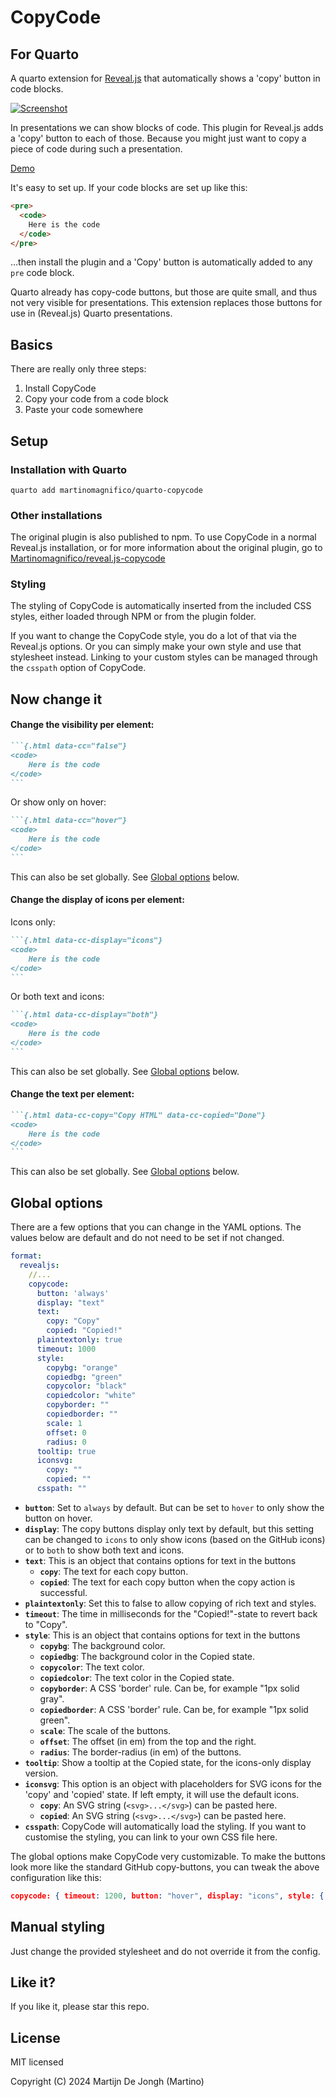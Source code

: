 # CopyCode

## For Quarto

A quarto extension for [Reveal.js](https://revealjs.com) that automatically shows a 'copy' button in code blocks.

[![Screenshot](https://martinomagnifico.github.io/reveal.js-copycode/screenshot.png)](https://martinomagnifico.github.io/quarto-copycode/demo.html)

In presentations we can show blocks of code. This plugin for Reveal.js adds a 'copy' button to each of those. Because you might just want to copy a piece of code during such a presentation.

[Demo](https://martinomagnifico.github.io/quarto-copycode/demo.html)

It's easy to set up. If your code blocks are set up like this:

```html
<pre>
  <code>
    Here is the code
  </code>
</pre>
```

…then install the plugin and a 'Copy' button is automatically added to any `pre` code block.

Quarto already has copy-code buttons, but those are quite small, and thus not very visible for presentations. This extension replaces those buttons for use in (Reveal.js) Quarto presentations.


## Basics

There are really only three steps:

1. Install CopyCode
2. Copy your code from a code block
3. Paste your code somewhere



## Setup

### Installation with Quarto

```console
quarto add martinomagnifico/quarto-copycode
```

### Other installations

The original plugin is also published to npm. To use CopyCode in a normal Reveal.js installation, or for more information about the original plugin, go to [Martinomagnifico/reveal.js-copycode](https://github.com/Martinomagnifico/reveal.js-copycode)


### Styling

The styling of CopyCode is automatically inserted from the included CSS styles, either loaded through NPM or from the plugin folder.

If you want to change the CopyCode style, you do a lot of that via the Reveal.js options. Or you can simply make your own style and use that stylesheet instead. Linking to your custom styles can be managed through the `csspath` option of CopyCode.


## Now change it

#### Change the visibility per element:

```` md
```{.html data-cc="false"}
<code>
    Here is the code
</code>
```
````

Or show only on hover:

```` md
```{.html data-cc="hover"}
<code>
    Here is the code
</code>
```
````
This can also be set globally. See [Global options](#global-options) below.


#### Change the display of icons per element:

Icons only:

```` md
```{.html data-cc-display="icons"}
<code>
    Here is the code
</code>
```
````
Or both text and icons:

```` md
```{.html data-cc-display="both"}
<code>
    Here is the code
</code>
```
````

This can also be set globally. See [Global options](#global-options) below.


#### Change the text per element:

```` md
```{.html data-cc-copy="Copy HTML" data-cc-copied="Done"}
<code>
    Here is the code
</code>
```
````

This can also be set globally. See [Global options](#global-options) below.




## Global options

There are a few options that you can change in the YAML options. The values below are default and do not need to be set if not changed.

``` yaml
format:
  revealjs:
    //...
    copycode:
      button: 'always'
      display: "text"
      text:
        copy: "Copy"
        copied: "Copied!"
      plaintextonly: true
      timeout: 1000
      style:
        copybg: "orange"
        copiedbg: "green"
        copycolor: "black"
        copiedcolor: "white"
        copyborder: ""
        copiedborder: ""
        scale: 1
        offset: 0
        radius: 0
      tooltip: true
      iconsvg:
        copy: ""
        copied: ""
      csspath: ""
```

* **`button`**: Set to `always` by default. But can be set to `hover` to only show the button on hover.
* **`display`**: The copy buttons display only text by default, but this setting can be changed to `icons` to only show icons (based on the GitHub icons) or to `both` to show both text and icons.
* **`text`**: This is an object that contains options for text in the buttons
	* **`copy`**: The text for each copy button.
	* **`copied`**: The text for each copy button when the copy action is successful.
* **`plaintextonly`**: Set this to false to allow copying of rich text and styles.
* **`timeout`**: The time in milliseconds for the "Copied!"-state to revert back to "Copy".
* **`style`**: This is an object that contains options for text in the buttons
	* **`copybg`**: The background color.
	* **`copiedbg`**: The background color in the Copied state.
	* **`copycolor`**: The text color.
	* **`copiedcolor`**: The text color in the Copied state.
	* **`copyborder`**: A CSS 'border' rule. Can be, for example "1px solid gray".
	* **`copiedborder`**: A CSS 'border' rule. Can be, for example "1px solid green".
	* **`scale`**: The scale of the buttons.
	* **`offset`**: The offset (in em) from the top and the right.
	* **`radius`**: The border-radius  (in em) of the buttons.
* **`tooltip`**: Show a tooltip at the Copied state, for the icons-only display version.
* **`iconsvg`**: This option is an object with placeholders for SVG icons for the 'copy' and 'copied' state. If left empty, it will use the default icons.
	* **`copy`**: An SVG string (`<svg>...</svg>`) can be pasted here.
	* **`copied`**: An SVG string (`<svg>...</svg>`) can be pasted here.
* **`csspath`**: CopyCode will automatically load the styling. If you want to customise the styling, you can link to your own CSS file here. 

The global options make CopyCode very customizable. To make the buttons look more like the standard GitHub copy-buttons, you can tweak the above configuration like this:

``` json
copycode: { timeout: 1200, button: "hover", display: "icons", style: { copybg: "rgba(255,255,255,128)", copiedbg: "white", copyborder: "2px solid gray", copiedborder: "2px solid green", copiedcolor: "green", offset: 0.5, radius: 0.2} }
```



## Manual styling

Just change the provided stylesheet and do not override it from the config.


## Like it?

If you like it, please star this repo.


## License
MIT licensed

Copyright (C) 2024 Martijn De Jongh (Martino)

